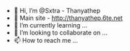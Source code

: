 - 👋 Hi, I’m @Sxtra - Thanyathep
- 👀 Main site - http://thanyathep.6te.net
- 🌱 I’m currently learning ...
- 💞️ I’m looking to collaborate on ...
- 📫 How to reach me ...

<!---
SxtraTh/SxtraTh is a ✨ special ✨ repository because its `README.md` (this file) appears on your GitHub profile.
You can click the Preview link to take a look at your changes.
--->
